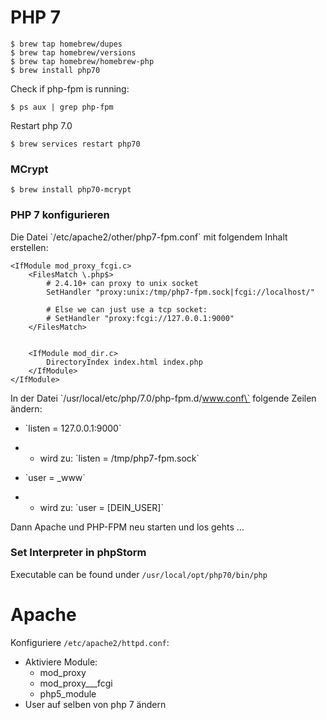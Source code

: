 # PHP 7

```
$ brew tap homebrew/dupes
$ brew tap homebrew/versions
$ brew tap homebrew/homebrew-php
$ brew install php70
```

Check if php-fpm is running:

```
$ ps aux | grep php-fpm
```

Restart php 7.0

```
$ brew services restart php70
```

### MCrypt

```
$ brew install php70-mcrypt
```

### PHP 7 konfigurieren

Die Datei \`/etc/apache2/other/php7-fpm.conf\` mit folgendem Inhalt erstellen:

```
<IfModule mod_proxy_fcgi.c>
    <FilesMatch \.php$>
        # 2.4.10+ can proxy to unix socket
        SetHandler "proxy:unix:/tmp/php7-fpm.sock|fcgi://localhost/"

        # Else we can just use a tcp socket:
        # SetHandler "proxy:fcgi://127.0.0.1:9000"
    </FilesMatch>


    <IfModule mod_dir.c>
        DirectoryIndex index.html index.php
    </IfModule>
</IfModule>
```

In der Datei \`/usr/local/etc/php/7.0/php-fpm.d/www.conf\` folgende Zeilen ändern:

* \`listen = 127.0.0.1:9000\`

* * wird zu: \`listen = /tmp/php7-fpm.sock\`
* \`user = \_www\`

* * wird zu: \`user = \[DEIN\_USER\]\`

  


Dann Apache und PHP-FPM neu starten und los gehts …

### Set Interpreter in phpStorm

Executable can be found under `/usr/local/opt/php70/bin/php`

# Apache

Konfiguriere `/etc/apache2/httpd.conf`:

* Aktiviere Module:
  * mod\_proxy
  * mod\_proxy_\__fcgi
  * php5\_module
* User auf selben von php 7 ändern



